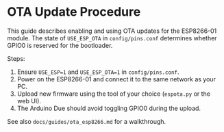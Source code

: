 # OTA Update Procedure

This guide describes enabling and using OTA updates for the ESP8266-01 module. The state of `USE_ESP_OTA` in `config/pins.conf` determines whether GPIO0 is reserved for the bootloader.

Steps:
1. Ensure `USE_ESP=1` and `USE_ESP_OTA=1` in `config/pins.conf`.
2. Power on the ESP8266-01 and connect it to the same network as your PC.
3. Upload new firmware using the tool of your choice (`espota.py` or the web UI).
4. The Arduino Due should avoid toggling GPIO0 during the upload.

See also `docs/guides/ota_esp8266.md` for a walkthrough.
